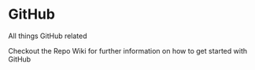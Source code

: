 # GitHub
All things GitHub related

Checkout the Repo Wiki for further information on how to get started with GitHub
